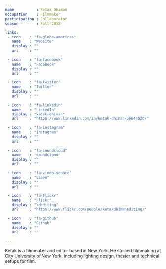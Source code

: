 ```yaml
---
name          : Ketak Dhiman
occupation    : Filmmaker
participation : Collaborator
season        : Fall 2018

links:
 - icon    : "fa-globe-americas"
   name    : "Website"
   display : ""
   url     : ""

 - icon    : "fa-facebook"
   name    : "Facebook"
   display : ""
   url     : ""

 - icon    : "fa-twitter"
   name    : "Twitter"
   display : ""
   url     : ""

 - icon    : "fa-linkedin"
   name    : "LinkedIn"
   display : "ketak-dhiman"
   url     : "https://www.linkedin.com/in/ketak-dhiman-56644b20/"

 - icon    : "fa-instagram"
   name    : "Instagram"
   display : ""
   url     : ""

 - icon    : "fa-soundcloud"
   name    : "SoundCloud"
   display : ""
   url     : ""

 - icon    : "fa-vimeo-square"
   name    : "Vimeo"
   display : ""
   url     : ""

 - icon    : "fa-flickr"
   name    : "Flickr"
   display : "kdediting"
   url     : "https://www.flickr.com/people/ketakdhimanediting/"

 - icon    : "fa-github"
   name    : "Github"
   display : ""
   url     : ""

---
```

Ketak is a filmmaker and editor based in New York. He studied filmmaking at City University of New York, including lighting design, theater and technical setups for film.